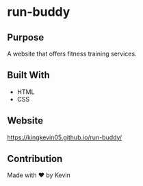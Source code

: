 # run-buddy

## Purpose
A website that offers fitness training services.

## Built With
* HTML
* CSS

## Website
https://kingkevin05.github.io/run-buddy/

## Contribution
Made with ❤️ by Kevin
